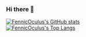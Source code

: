 ### Hi there 👋

<!--
**FennicOculus/FennicOculus** is a ✨ _special_ ✨ repository because its `README.md` (this file) appears on your GitHub profile.

Here are some ideas to get you started:

- 🔭 I’m currently working on ...
- 🌱 I’m currently learning ...
- 👯 I’m looking to collaborate on ...
- 🤔 I’m looking for help with ...
- 💬 Ask me about ...
- 📫 How to reach me: ...
- 😄 Pronouns: ...
- ⚡ Fun fact: ...
-->
[![FennicOculus's GitHub stats](https://github-readme-stats.vercel.app/api?username=FennicOculus&count_private=true&show_icons=true&theme=tokyonight)](https://github.com/FennicOculus/FennicOculus/README.md)  
[![FennicOculus's Top Langs](https://github-readme-stats.vercel.app/api/top-langs/?username=FennicOculus&layout=compact&theme=tokyonight)](https://github.com/FennicOculus/FennicOculus/README.md)  
